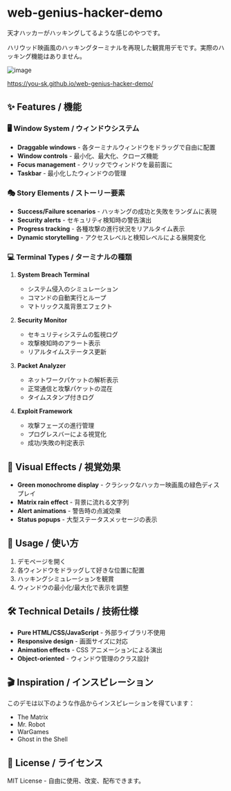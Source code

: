 # web-genius-hacker-demo
天才ハッカーがハッキングしてるような感じのやつです。

ハリウッド映画風のハッキングターミナルを再現した観賞用デモです。実際のハッキング機能はありません。

![image](https://github.com/user-attachments/assets/dc02cfe8-946d-49d2-b3af-be80e96632e2)

https://you-sk.github.io/web-genius-hacker-demo/

## ✨ Features / 機能

### 🖥️ Window System / ウィンドウシステム
- **Draggable windows** - 各ターミナルウィンドウをドラッグで自由に配置
- **Window controls** - 最小化、最大化、クローズ機能
- **Focus management** - クリックでウィンドウを最前面に
- **Taskbar** - 最小化したウィンドウの管理

### 🎭 Story Elements / ストーリー要素
- **Success/Failure scenarios** - ハッキングの成功と失敗をランダムに表現
- **Security alerts** - セキュリティ検知時の警告演出
- **Progress tracking** - 各種攻撃の進行状況をリアルタイム表示
- **Dynamic storytelling** - アクセスレベルと検知レベルによる展開変化

### 💻 Terminal Types / ターミナルの種類

1. **System Breach Terminal**
   - システム侵入のシミュレーション
   - コマンドの自動実行とループ
   - マトリックス風背景エフェクト

2. **Security Monitor**
   - セキュリティシステムの監視ログ
   - 攻撃検知時のアラート表示
   - リアルタイムステータス更新

3. **Packet Analyzer**
   - ネットワークパケットの解析表示
   - 正常通信と攻撃パケットの混在
   - タイムスタンプ付きログ

4. **Exploit Framework**
   - 攻撃フェーズの進行管理
   - プログレスバーによる視覚化
   - 成功/失敗の判定表示

## 🎨 Visual Effects / 視覚効果

- **Green monochrome display** - クラシックなハッカー映画風の緑色ディスプレイ
- **Matrix rain effect** - 背景に流れる文字列
- **Alert animations** - 警告時の点滅効果
- **Status popups** - 大型ステータスメッセージの表示

## 🚀 Usage / 使い方

1. デモページを開く
2. 各ウィンドウをドラッグして好きな位置に配置
3. ハッキングシミュレーションを観賞
4. ウィンドウの最小化/最大化で表示を調整

## 🛠️ Technical Details / 技術仕様

- **Pure HTML/CSS/JavaScript** - 外部ライブラリ不使用
- **Responsive design** - 画面サイズに対応
- **Animation effects** - CSS アニメーションによる演出
- **Object-oriented** - ウィンドウ管理のクラス設計

## 🎬 Inspiration / インスピレーション

このデモは以下のような作品からインスピレーションを得ています：
- The Matrix
- Mr. Robot
- WarGames
- Ghost in the Shell

## 📄 License / ライセンス

MIT License - 自由に使用、改変、配布できます。
